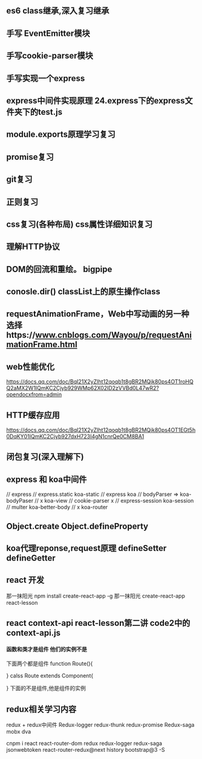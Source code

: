 ## es6 class继承,深入复习继承

## 手写 EventEmitter模块

## 手写cookie-parser模块

## 手写实现一个express

## express中间件实现原理 24.express下的express文件夹下的test.js

## module.exports原理学习复习

## promise复习

## git复习

## 正则复习

## css复习(各种布局) css属性详细知识复习

## 理解HTTP协议

## DOM的回流和重绘。 bigpipe

## conosle.dir()  classList上的原生操作class

## requestAnimationFrame，Web中写动画的另一种选择https://www.cnblogs.com/Wayou/p/requestAnimationFrame.html

## web性能优化
https://docs.qq.com/doc/BqI21X2yZIht12qoqb1t8gBR2MQjk80ps4OT1roHQQ2aMX2W1IQmKC2Cjyb929WMp62X02ID2zVVBd0L47wR2?opendocxfrom=admin

## HTTP缓存应用
https://docs.qq.com/doc/BqI21X2yZIht12qoqb1t8gBR2MQjk80ps4OT1EGt5h0DqKY01IQmKC2Cjyb927dxH723I4gN1cnrQe0CM8BA1

## 闭包复习(深入理解下)

## express 和 koa中间件
// express 
// express.static koa-static
// express        koa
// bodyParser  => koa-bodyPaser
// x              koa-view 
// cookie-parser  x
// express-session koa-session
// multer         koa-better-body
// x              koa-router

## Object.create Object.defineProperty

##  koa代理reponse,request原理   __defineSetter__  __defineGetter__

## react 开发
那一抹阳光
npm install create-react-app -g
那一抹阳光
create-react-app react-lesson

## react context-api  react-lesson第二讲 code2中的context-api.js

#### 函数和类才是组件 他们的实例不是
下面两个都是组件
function Route(){

}
calss Route extends Component{
    
}
下面的不是组件,他是组件的实例
<Route></Route>

## redux相关学习内容
redux + redux中间件
Redux-logger redux-thunk redux-promise
Redux-saga mobx dva

cnpm i react react-router-dom redux redux-logger redux-saga jsonwebtoken react-router-redux@next history bootstrap@3 -S